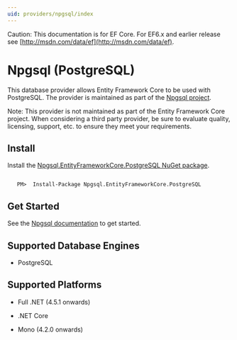 ```yaml
---
uid: providers/npgsql/index
---
```

Caution: This documentation is for EF Core. For EF6.x and earlier release see [http://msdn.com/data/ef](http://msdn.com/data/ef).

# Npgsql (PostgreSQL)

This database provider allows Entity Framework Core to be used with PostgreSQL. The provider is maintained as part of the [Npgsql project](http://www.npgsql.org).

Note: This provider is not maintained as part of the Entity Framework Core project. When considering a third party provider, be sure to evaluate quality, licensing, support, etc. to ensure they meet your requirements.

## Install

Install the [Npgsql.EntityFrameworkCore.PostgreSQL NuGet package](https://www.nuget.org/packages/Npgsql.EntityFrameworkCore.PostgreSQL).

<!-- literal_block"ids  "classes  "xml:space": "preserve", "backrefs  "linenos": false, "dupnames  : "csharp",", highlight_args}, "names": [] -->

````text

   PM>  Install-Package Npgsql.EntityFrameworkCore.PostgreSQL
   ````

## Get Started

See the [Npgsql documentation](http://www.npgsql.org/doc/efcore.html) to get started.

## Supported Database Engines

   * PostgreSQL

## Supported Platforms

   * Full .NET (4.5.1 onwards)

   * .NET Core

   * Mono (4.2.0 onwards)
